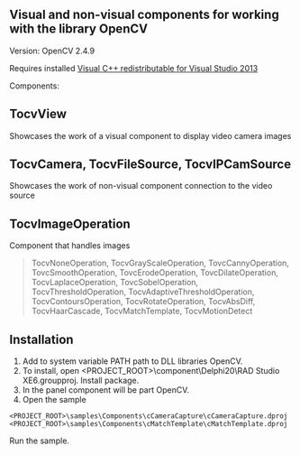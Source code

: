 Visual and non-visual components for working with the library OpenCV
------------------------
Version: OpenCV 2.4.9

Requires installed [Visual C++ redistributable for Visual Studio 2013][1]<br>

Components:

TocvView
--------
Showcases the work of a visual component to display video camera images

TocvCamera, TocvFileSource, TocvIPCamSource
----------

Showcases the work of non-visual component connection to the video source 

TocvImageOperation
------------------
Component that handles images

> TocvNoneOperation,  TocvGrayScaleOperation,  TovcCannyOperation, 
> TovcSmoothOperation,  TovcErodeOperation, TovcDilateOperation, 
> TocvLaplaceOperation,  TovcSobelOperation,  TocvThresholdOperation, 
> TocvAdaptiveThresholdOperation,  TocvContoursOperation, 
> TocvRotateOperation,  TocvAbsDiff,  TocvHaarCascade, 
> TocvMatchTemplate, TocvMotionDetect

Installation
------------
1. Add to system variable PATH path to DLL libraries OpenCV.
2. To install, open <PROJECT_ROOT>\component\Delphi20\RAD Studio XE6.groupproj. Install package.
3. In the panel component will be part OpenCV.
4. Open the sample<br>
```
<PROJECT_ROOT>\samples\Components\cCameraCapture\cCameraCapture.dproj
<PROJECT_ROOT>\samples\Components\cMatchTemplate\cMatchTemplate.dproj
```

Run the sample.

[1]: http://www.microsoft.com/ru-ru/download/details.aspx?id=40784